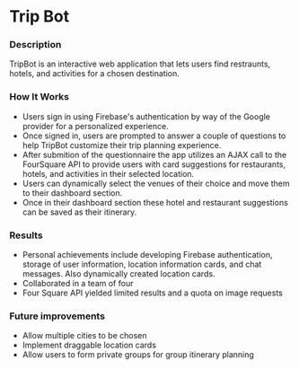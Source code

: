 # Trip Bot

### Description
TripBot is an interactive web application that lets users find restraunts, hotels, and activities for a chosen destination.

### How It Works
* Users sign in using Firebase's authentication by way of the Google provider for a personalized experience.
* Once signed in, users are prompted to answer a couple of questions to help TripBot customize their trip planning experience. 
* After submition of the questionnaire the app utilizes an AJAX call to the FourSquare API to provide users with card suggestions for restaurants, hotels, and activities in their selected location. 
* Users can dynamically select the venues of their choice and move them to their dashboard section. 
* Once in their dashboard section these hotel and restaurant suggestions can be saved as their itinerary. 

### Results
* Personal achievements include developing Firebase authentication, storage of user information, location information cards, and chat messages. Also dynamically created location cards.
* Collaborated in a team of four
* Four Square API yielded limited results and a quota on image requests

### Future improvements
* Allow multiple cities to be chosen
* Implement draggable location cards
* Allow users to form private groups for group itinerary planning


